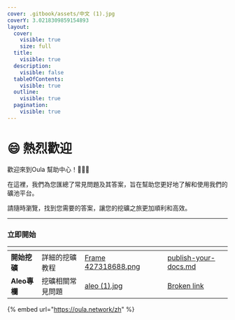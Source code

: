 ```yaml
---
cover: .gitbook/assets/中文 (1).jpg
coverY: 3.0218309859154893
layout:
  cover:
    visible: true
    size: full
  title:
    visible: true
  description:
    visible: false
  tableOfContents:
    visible: true
  outline:
    visible: true
  pagination:
    visible: true
---
```


# 😄 熱烈歡迎

歡迎來到Oula 幫助中心！:clap::clap::clap:

在這裡，我們為您匯總了常見問題及其答案，旨在幫助您更好地了解和使用我們的礦池平台。&#x20;

請隨時瀏覽，找到您需要的答案，讓您的挖礦之旅更加順利和高效。

***

### &#x20;立即開始

<table data-view="cards"><thead><tr><th></th><th></th><th data-hidden data-card-cover data-type="files"></th><th data-hidden></th><th data-hidden data-card-target data-type="content-ref"></th></tr></thead><tbody><tr><td><strong>開始挖礦</strong></td><td>詳細的挖礦教程</td><td><a href=".gitbook/assets/Frame 427318688.png">Frame 427318688.png</a></td><td></td><td><a href="kai-shi-wa-kuang/publish-your-docs.md">publish-your-docs.md</a></td></tr><tr><td><strong>Aleo專欄</strong></td><td>挖礦相關常見問題</td><td><a href=".gitbook/assets/aleo (1).jpg">aleo (1).jpg</a></td><td></td><td><a href="broken-reference">Broken link</a></td></tr></tbody></table>



{% embed url="https://oula.network/zh" %}
